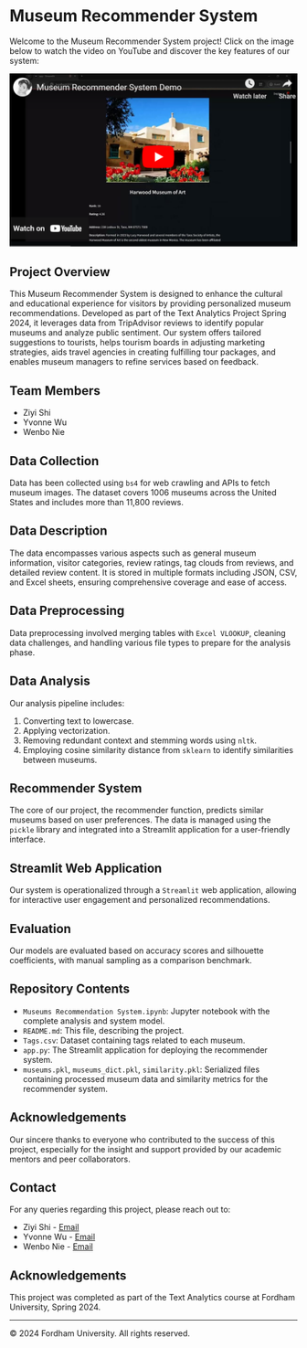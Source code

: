 # Museum Recommender System

Welcome to the Museum Recommender System project! Click on the image below to watch the video on YouTube and discover the key features of our system:

[![Museum Recommender System Demo](https://raw.githubusercontent.com/gogoziyishi/Museum-Recommender-System/main/youtube_image.png)](https://youtu.be/lvWCA3LXktQ?si=hgPdO_cCTunxOPG0 "Click to Watch Introduction Video")


## Project Overview
This Museum Recommender System is designed to enhance the cultural and educational experience for visitors by providing personalized museum recommendations. Developed as part of the Text Analytics Project Spring 2024, it leverages data from TripAdvisor reviews to identify popular museums and analyze public sentiment. Our system offers tailored suggestions to tourists, helps tourism boards in adjusting marketing strategies, aids travel agencies in creating fulfilling tour packages, and enables museum managers to refine services based on feedback.

## Team Members
- Ziyi Shi
- Yvonne Wu
- Wenbo Nie

## Data Collection
Data has been collected using `bs4` for web crawling and APIs to fetch museum images. The dataset covers 1006 museums across the United States and includes more than 11,800 reviews.

## Data Description
The data encompasses various aspects such as general museum information, visitor categories, review ratings, tag clouds from reviews, and detailed review content. It is stored in multiple formats including JSON, CSV, and Excel sheets, ensuring comprehensive coverage and ease of access.

## Data Preprocessing
Data preprocessing involved merging tables with `Excel VLOOKUP`, cleaning data challenges, and handling various file types to prepare for the analysis phase.

## Data Analysis
Our analysis pipeline includes:
1. Converting text to lowercase.
2. Applying vectorization.
3. Removing redundant context and stemming words using `nltk`.
4. Employing cosine similarity distance from `sklearn` to identify similarities between museums.

## Recommender System
The core of our project, the recommender function, predicts similar museums based on user preferences. The data is managed using the `pickle` library and integrated into a Streamlit application for a user-friendly interface.

## Streamlit Web Application
Our system is operationalized through a `Streamlit` web application, allowing for interactive user engagement and personalized recommendations.


## Evaluation
Our models are evaluated based on accuracy scores and silhouette coefficients, with manual sampling as a comparison benchmark.

## Repository Contents
- `Museums Recommendation System.ipynb`: Jupyter notebook with the complete analysis and system model.
- `README.md`: This file, describing the project.
- `Tags.csv`: Dataset containing tags related to each museum.
- `app.py`: The Streamlit application for deploying the recommender system.
- `museums.pkl`, `museums_dict.pkl`, `similarity.pkl`: Serialized files containing processed museum data and similarity metrics for the recommender system.

## Acknowledgements
Our sincere thanks to everyone who contributed to the success of this project, especially for the insight and support provided by our academic mentors and peer collaborators.

## Contact

For any queries regarding this project, please reach out to:

- Ziyi Shi - [Email](mailto:ziyishi@fordham.edu)
- Yvonne Wu - [Email](mailto:swu180@fordham.edu)
- Wenbo Nie - [Email](mailto:wnie5@fordham.edu)

## Acknowledgements

This project was completed as part of the Text Analytics course at Fordham University, Spring 2024.

---

© 2024 Fordham University. All rights reserved.

